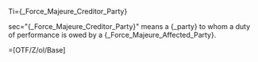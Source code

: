 Ti={_Force_Majeure_Creditor_Party}

sec="{_Force_Majeure_Creditor_Party}" means a {_party} to whom a duty of performance is owed by a {_Force_Majeure_Affected_Party}.

=[OTF/Z/ol/Base]
